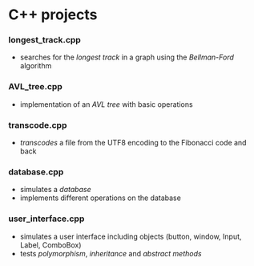 # C++ projects

### **longest_track.cpp**
- searches for the *longest track* in a graph using the *Bellman-Ford* algorithm

### **AVL_tree.cpp**
- implementation of an *AVL tree* with basic operations

### **transcode.cpp**
- *transcodes* a file from the UTF8 encoding to the Fibonacci code and back

### **database.cpp**
- simulates a *database*
- implements different operations on the database

### **user_interface.cpp**
- simulates a user interface including objects (button, window, Input, Label, ComboBox)
- tests *polymorphism*, *inheritance* and *abstract methods*

